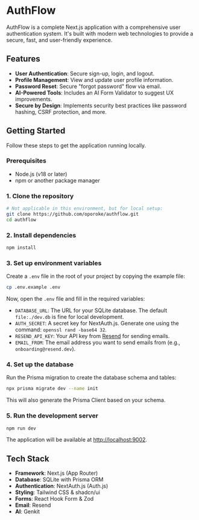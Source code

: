 # AuthFlow

AuthFlow is a complete Next.js application with a comprehensive user authentication system. It's built with modern web technologies to provide a secure, fast, and user-friendly experience.

## Features

- **User Authentication**: Secure sign-up, login, and logout.
- **Profile Management**: View and update user profile information.
- **Password Reset**: Secure "forgot password" flow via email.
- **AI-Powered Tools**: Includes an AI Form Validator to suggest UX improvements.
- **Secure by Design**: Implements security best practices like password hashing, CSRF protection, and more.

## Getting Started

Follow these steps to get the application running locally.

### Prerequisites

- Node.js (v18 or later)
- npm or another package manager

### 1. Clone the repository

```bash
# Not applicable in this environment, but for local setup:
git clone https://github.com/oporoke/authflow.git
cd authflow
```

### 2. Install dependencies

```bash
npm install
```

### 3. Set up environment variables

Create a `.env` file in the root of your project by copying the example file:

```bash
cp .env.example .env
```

Now, open the `.env` file and fill in the required variables:

- `DATABASE_URL`: The URL for your SQLite database. The default `file:./dev.db` is fine for local development.
- `AUTH_SECRET`: A secret key for NextAuth.js. Generate one using the command: `openssl rand -base64 32`.
- `RESEND_API_KEY`: Your API key from [Resend](https://resend.com) for sending emails.
- `EMAIL_FROM`: The email address you want to send emails from (e.g., `onboarding@resend.dev`).

### 4. Set up the database

Run the Prisma migration to create the database schema and tables:

```bash
npx prisma migrate dev --name init
```

This will also generate the Prisma Client based on your schema.

### 5. Run the development server

```bash
npm run dev
```

The application will be available at [http://localhost:9002](http://localhost:9002).

## Tech Stack

- **Framework**: Next.js (App Router)
- **Database**: SQLite with Prisma ORM
- **Authentication**: NextAuth.js (Auth.js)
- **Styling**: Tailwind CSS & shadcn/ui
- **Forms**: React Hook Form & Zod
- **Email**: Resend
- **AI**: Genkit
